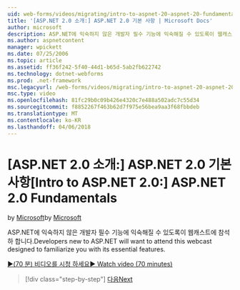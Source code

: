 ```yaml
---
uid: web-forms/videos/migrating/intro-to-aspnet-20-aspnet-20-fundamentals
title: '[ASP.NET 2.0 소개:] ASP.NET 2.0 기본 사항 | Microsoft Docs'
author: microsoft
description: ASP.NET에 익숙하지 않은 개발자 필수 기능에 익숙해질 수 있도록이 웹캐스트에 참석 하 합니다.
ms.author: aspnetcontent
manager: wpickett
ms.date: 07/25/2006
ms.topic: article
ms.assetid: ff36f242-5f40-44d1-b65d-5ab2fb622742
ms.technology: dotnet-webforms
ms.prod: .net-framework
msc.legacyurl: /web-forms/videos/migrating/intro-to-aspnet-20-aspnet-20-fundamentals
msc.type: video
ms.openlocfilehash: 81fc29b0c09b426e4320c7e488a502adc7c55d34
ms.sourcegitcommit: f8852267f463b62d7f975e56bea9aa3f68fbbdeb
ms.translationtype: MT
ms.contentlocale: ko-KR
ms.lasthandoff: 04/06/2018
---
```

<a name="intro-to-aspnet-20-aspnet-20-fundamentals"></a><span data-ttu-id="8995b-103">[ASP.NET 2.0 소개:] ASP.NET 2.0 기본 사항</span><span class="sxs-lookup"><span data-stu-id="8995b-103">[Intro to ASP.NET 2.0:] ASP.NET 2.0 Fundamentals</span></span>
====================
<span data-ttu-id="8995b-104">by [Microsoft](https://github.com/microsoft)</span><span class="sxs-lookup"><span data-stu-id="8995b-104">by [Microsoft](https://github.com/microsoft)</span></span>

<span data-ttu-id="8995b-105">ASP.NET에 익숙하지 않은 개발자 필수 기능에 익숙해질 수 있도록이 웹캐스트에 참석 하 합니다.</span><span class="sxs-lookup"><span data-stu-id="8995b-105">Developers new to ASP.NET will want to attend this webcast designed to familiarize you with its essential features.</span></span>

[<span data-ttu-id="8995b-106">&#9654;(70 분) 비디오를 시청 하세요</span><span class="sxs-lookup"><span data-stu-id="8995b-106">&#9654; Watch video (70 minutes)</span></span>](https://channel9.msdn.com/Blogs/ASP-NET-Site-Videos/intro-to-aspnet-20-aspnet-20-fundamentals)

> [!div class="step-by-step"]
> [<span data-ttu-id="8995b-107">다음</span><span class="sxs-lookup"><span data-stu-id="8995b-107">Next</span></span>](intro-to-aspnet-20-user-interface-elements.md)
